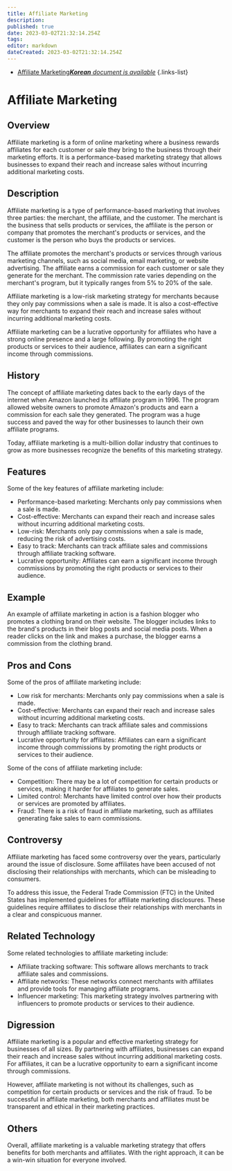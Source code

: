 ```yaml
---
title: Affiliate Marketing
description: 
published: true
date: 2023-03-02T21:32:14.254Z
tags: 
editor: markdown
dateCreated: 2023-03-02T21:32:14.254Z
---
```


- [Affiliate Marketing***Korean** document is available*](/ko/Knowledge-base/Dictionary/affiliate-marketing)
{.links-list}


# Affiliate Marketing

## Overview

Affiliate marketing is a form of online marketing where a business rewards affiliates for each customer or sale they bring to the business through their marketing efforts. It is a performance-based marketing strategy that allows businesses to expand their reach and increase sales without incurring additional marketing costs.

## Description

Affiliate marketing is a type of performance-based marketing that involves three parties: the merchant, the affiliate, and the customer. The merchant is the business that sells products or services, the affiliate is the person or company that promotes the merchant's products or services, and the customer is the person who buys the products or services.

The affiliate promotes the merchant's products or services through various marketing channels, such as social media, email marketing, or website advertising. The affiliate earns a commission for each customer or sale they generate for the merchant. The commission rate varies depending on the merchant's program, but it typically ranges from 5% to 20% of the sale.

Affiliate marketing is a low-risk marketing strategy for merchants because they only pay commissions when a sale is made. It is also a cost-effective way for merchants to expand their reach and increase sales without incurring additional marketing costs.

Affiliate marketing can be a lucrative opportunity for affiliates who have a strong online presence and a large following. By promoting the right products or services to their audience, affiliates can earn a significant income through commissions.

## History

The concept of affiliate marketing dates back to the early days of the internet when Amazon launched its affiliate program in 1996. The program allowed website owners to promote Amazon's products and earn a commission for each sale they generated. The program was a huge success and paved the way for other businesses to launch their own affiliate programs.

Today, affiliate marketing is a multi-billion dollar industry that continues to grow as more businesses recognize the benefits of this marketing strategy.

## Features

Some of the key features of affiliate marketing include:

- Performance-based marketing: Merchants only pay commissions when a sale is made.
- Cost-effective: Merchants can expand their reach and increase sales without incurring additional marketing costs.
- Low-risk: Merchants only pay commissions when a sale is made, reducing the risk of advertising costs.
- Easy to track: Merchants can track affiliate sales and commissions through affiliate tracking software.
- Lucrative opportunity: Affiliates can earn a significant income through commissions by promoting the right products or services to their audience.

## Example

An example of affiliate marketing in action is a fashion blogger who promotes a clothing brand on their website. The blogger includes links to the brand's products in their blog posts and social media posts. When a reader clicks on the link and makes a purchase, the blogger earns a commission from the clothing brand.

## Pros and Cons

Some of the pros of affiliate marketing include:

- Low risk for merchants: Merchants only pay commissions when a sale is made.
- Cost-effective: Merchants can expand their reach and increase sales without incurring additional marketing costs.
- Easy to track: Merchants can track affiliate sales and commissions through affiliate tracking software.
- Lucrative opportunity for affiliates: Affiliates can earn a significant income through commissions by promoting the right products or services to their audience.

Some of the cons of affiliate marketing include:

- Competition: There may be a lot of competition for certain products or services, making it harder for affiliates to generate sales.
- Limited control: Merchants have limited control over how their products or services are promoted by affiliates.
- Fraud: There is a risk of fraud in affiliate marketing, such as affiliates generating fake sales to earn commissions.

## Controversy

Affiliate marketing has faced some controversy over the years, particularly around the issue of disclosure. Some affiliates have been accused of not disclosing their relationships with merchants, which can be misleading to consumers.

To address this issue, the Federal Trade Commission (FTC) in the United States has implemented guidelines for affiliate marketing disclosures. These guidelines require affiliates to disclose their relationships with merchants in a clear and conspicuous manner.

## Related Technology

Some related technologies to affiliate marketing include:

- Affiliate tracking software: This software allows merchants to track affiliate sales and commissions.
- Affiliate networks: These networks connect merchants with affiliates and provide tools for managing affiliate programs.
- Influencer marketing: This marketing strategy involves partnering with influencers to promote products or services to their audience.

## Digression

Affiliate marketing is a popular and effective marketing strategy for businesses of all sizes. By partnering with affiliates, businesses can expand their reach and increase sales without incurring additional marketing costs. For affiliates, it can be a lucrative opportunity to earn a significant income through commissions.

However, affiliate marketing is not without its challenges, such as competition for certain products or services and the risk of fraud. To be successful in affiliate marketing, both merchants and affiliates must be transparent and ethical in their marketing practices.

## Others

Overall, affiliate marketing is a valuable marketing strategy that offers benefits for both merchants and affiliates. With the right approach, it can be a win-win situation for everyone involved.